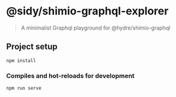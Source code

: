 # @sidy/shimio-graphql-explorer

> A minimalist Graphql playground for @hydre/shimio-graphql

## Project setup
```
npm install
```

### Compiles and hot-reloads for development
```
npm run serve
```